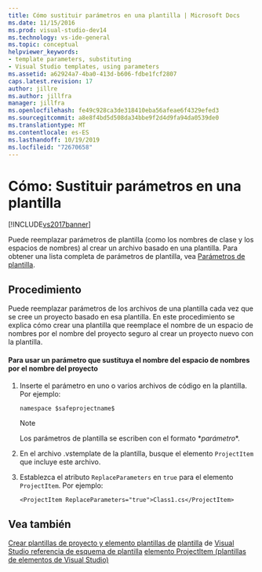 ```yaml
---
title: Cómo sustituir parámetros en una plantilla | Microsoft Docs
ms.date: 11/15/2016
ms.prod: visual-studio-dev14
ms.technology: vs-ide-general
ms.topic: conceptual
helpviewer_keywords:
- template parameters, substituting
- Visual Studio templates, using parameters
ms.assetid: a62924a7-4ba0-413d-b606-fdbe1fcf2807
caps.latest.revision: 17
author: jillre
ms.author: jillfra
manager: jillfra
ms.openlocfilehash: fe49c928ca3de318410eba56afeae6f4329efed3
ms.sourcegitcommit: a8e8f4bd5d508da34bbe9f2d4d9fa94da0539de0
ms.translationtype: MT
ms.contentlocale: es-ES
ms.lasthandoff: 10/19/2019
ms.locfileid: "72670658"
---
```

# <a name="how-to-substitute-parameters-in-a-template"></a>Cómo: Sustituir parámetros en una plantilla
[!INCLUDE[vs2017banner](../includes/vs2017banner.md)]

Puede reemplazar parámetros de plantilla (como los nombres de clase y los espacios de nombres) al crear un archivo basado en una plantilla. Para obtener una lista completa de parámetros de plantilla, vea [Parámetros de plantilla](../ide/template-parameters.md).

## <a name="procedure"></a>Procedimiento
 Puede reemplazar parámetros de los archivos de una plantilla cada vez que se cree un proyecto basado en esa plantilla. En este procedimiento se explica cómo crear una plantilla que reemplace el nombre de un espacio de nombres por el nombre del proyecto seguro al crear un proyecto nuevo con la plantilla.

#### <a name="to-use-a-parameter-to-replace-namespace-name-with-the-project-name"></a>Para usar un parámetro que sustituya el nombre del espacio de nombres por el nombre del proyecto

1. Inserte el parámetro en uno o varios archivos de código en la plantilla. Por ejemplo:

    ```
    namespace $safeprojectname$
    ```

    > [!NOTE]
    > Los parámetros de plantilla se escriben con el formato $*parámetro*$.

2. En el archivo .vstemplate de la plantilla, busque el elemento `ProjectItem` que incluye este archivo.

3. Establezca el atributo `ReplaceParameters` en `true` para el elemento `ProjectItem`. Por ejemplo:

    ```
    <ProjectItem ReplaceParameters="true">Class1.cs</ProjectItem>
    ```

## <a name="see-also"></a>Vea también
 [Crear plantillas de proyecto y elemento plantillas de](../ide/creating-project-and-item-templates.md) [plantilla](../ide/template-parameters.md) de [Visual Studio referencia de esquema de plantilla](../extensibility/visual-studio-template-schema-reference.md) [elemento ProjectItem (plantillas de elementos de Visual Studio)](../extensibility/projectitem-element-visual-studio-item-templates.md)
